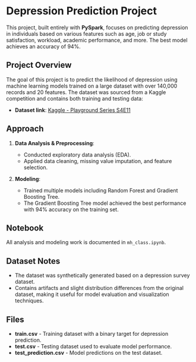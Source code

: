 # Depression Prediction Project

This project, built entirely with **PySpark**, focuses on predicting depression in individuals based on various features such as age, job or study satisfaction, workload, academic performance, and more. The best model achieves an accuracy of 94%.


## Project Overview
The goal of this project is to predict the likelihood of depression using machine learning models trained on a large dataset with over 140,000 records and 20 features. The dataset was sourced from a Kaggle competition and contains both training and testing data:

- **Dataset link**: [Kaggle - Playground Series S4E11](https://www.kaggle.com/competitions/playground-series-s4e11/data)

## Approach
1. **Data Analysis & Preprocessing**:
   - Conducted exploratory data analysis (EDA).
   - Applied data cleaning, missing value imputation, and feature selection.
   
2. **Modeling**:
   - Trained multiple models including Random Forest and Gradient Boosting Tree.
   - The Gradient Boosting Tree model achieved the best performance with 94% accuracy on the training set.

## Notebook
All analysis and modeling work is documented in `mh_class.ipynb`.

## Dataset Notes
- The dataset was synthetically generated based on a depression survey dataset.
- Contains artifacts and slight distribution differences from the original dataset, making it useful for model evaluation and visualization techniques.

## Files
- **train.csv** - Training dataset with a binary target for depression prediction.
- **test.csv** - Testing dataset used to evaluate model performance.
- **test_prediction.csv** - Model predictions on the test dataset.
